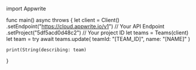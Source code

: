 import Appwrite

func main() async throws {
    let client = Client()
      .setEndpoint("https://cloud.appwrite.io/v1") // Your API Endpoint
      .setProject("5df5acd0d48c2") // Your project ID
    let teams = Teams(client)
    let team = try await teams.update(
        teamId: "[TEAM_ID]",
        name: "[NAME]"
    )

    print(String(describing: team)
}
